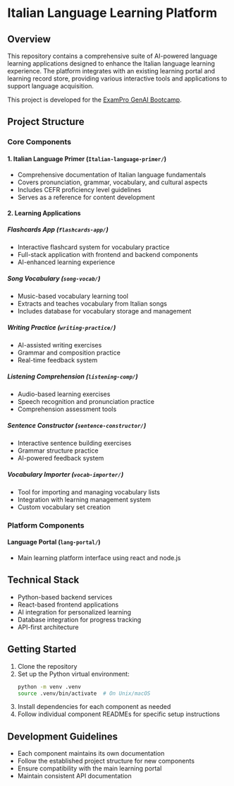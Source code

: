 # Italian Language Learning Platform

## Overview
This repository contains a comprehensive suite of AI-powered language learning applications designed to enhance the Italian language learning experience. The platform integrates with an existing learning portal and learning record store, providing various interactive tools and applications to support language acquisition.

This project is developed for the [ExamPro GenAI Bootcamp](https://genai.cloudprojectbootcamp.com/ "ExamPro GenAI Bootcamp").

## Project Structure

### Core Components

#### 1. Italian Language Primer (`Italian-language-primer/`)
- Comprehensive documentation of Italian language fundamentals
- Covers pronunciation, grammar, vocabulary, and cultural aspects
- Includes CEFR proficiency level guidelines
- Serves as a reference for content development

#### 2. Learning Applications

##### Flashcards App (`flashcards-app/`)
- Interactive flashcard system for vocabulary practice
- Full-stack application with frontend and backend components
- AI-enhanced learning experience

##### Song Vocabulary (`song-vocab/`)
- Music-based vocabulary learning tool
- Extracts and teaches vocabulary from Italian songs
- Includes database for vocabulary storage and management

##### Writing Practice (`writing-practice/`)
- AI-assisted writing exercises
- Grammar and composition practice
- Real-time feedback system

##### Listening Comprehension (`listening-comp/`)
- Audio-based learning exercises
- Speech recognition and pronunciation practice
- Comprehension assessment tools

##### Sentence Constructor (`sentence-constructor/`)
- Interactive sentence building exercises
- Grammar structure practice
- AI-powered feedback system

##### Vocabulary Importer (`vocab-importer/`)
- Tool for importing and managing vocabulary lists
- Integration with learning management system
- Custom vocabulary set creation

### Platform Components

#### Language Portal (`lang-portal/`)
- Main learning platform interface using react and node.js

## Technical Stack
- Python-based backend services
- React-based frontend applications
- AI integration for personalized learning
- Database integration for progress tracking
- API-first architecture

## Getting Started

1. Clone the repository
2. Set up the Python virtual environment:
   ```bash
   python -m venv .venv
   source .venv/bin/activate  # On Unix/macOS
   ```
3. Install dependencies for each component as needed
4. Follow individual component READMEs for specific setup instructions

## Development Guidelines
- Each component maintains its own documentation
- Follow the established project structure for new components
- Ensure compatibility with the main learning portal
- Maintain consistent API documentation


